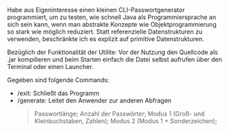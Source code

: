 Habe aus Eigeninteresse einen kleinen CLI-Passwortgenerator programmiert, um zu testen,
wie schnell Java als Programmiersprache an sich sein kann, wenn man abstrakte Konzepte wie Objektprogrammierung so stark wie möglich reduziert.
Statt referenzielle Datenstrukturen zu verwenden, beschränkte ich es explizit auf primitive Datenstrukturen.

Bezüglich der Funktionalität der Utilite:
Vor der Nutzung den Quellcode als .jar kompilieren und beim Starten einfach die Datei selbst aufrufen über den Terminal oder einen Launcher.

Gegeben sind folgende Commands:

- /exit: Schließt das Programm
- /generate: Leitet den Anwender zur anderen Abfragen
	> Passwortlänge;
	> Anzahl der Passwörter;
	> Modus 1 (Groß- und Kleinbuchstaben, Zahlen);
	> Modus 2 (Modus 1 + Sonderzeichen);
